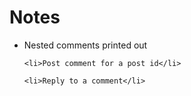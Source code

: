 # Notes

<ul>
	<li>Nested comments printed out</li>

	<li>Post comment for a post id</li>

	<li>Reply to a comment</li>
</ul>